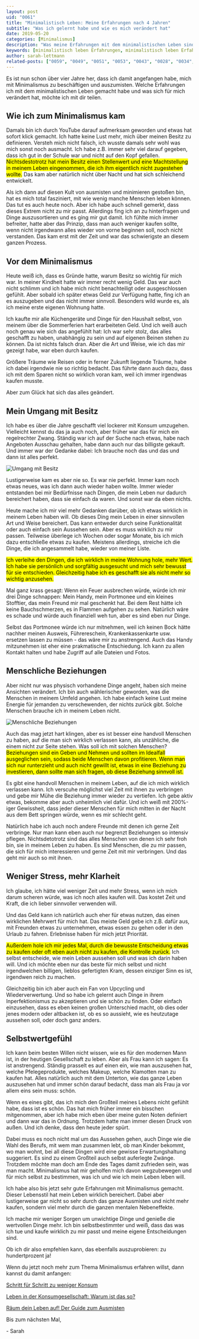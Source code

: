 ```yaml
---
layout: post
uid: "0061"
title: "Minimalistisch Leben: Meine Erfahrungen nach 4 Jahren"
subtitle: "Was ich gelernt habe und wie es mich verändert hat"
date: 2019-05-20
categories: [Minimalismus]
description: "Was meine Erfahrungen mit dem minimalistischen Leben sind, was ich gelernt habe und wie es mich verändert hat."
keywords: [minimalistisch leben Erfahrungen, minimalistisch leben Erfahrung]
author: sarah-lettmann
related-posts: ["0059", "0049", "0051", "0053", "0043", "0028", "0034", "0006", "0025"]
---
```

Es ist nun schon über vier Jahre her, dass ich damit angefangen habe, mich mit Minimalismus zu beschäftigen und auszumisten. Welche Erfahrungen ich mit dem minimalistischen Leben gemacht habe und was sich für mich verändert hat, möchte ich mit dir teilen.

## Wie ich zum Minimalismus kam
Damals bin ich durch YouTube darauf aufmerksam geworden und etwas hat sofort klick gemacht. Ich hatte keine Lust mehr, mich über meinen Besitz zu definieren. Versteh mich nicht falsch, ich wusste damals sehr wohl was mich sonst noch ausmacht. Ich habe z.B. immer sehr viel darauf gegeben, dass ich gut in der Schule war und nicht auf den Kopf gefallen. <mark>Nichtsdestotrotz hat mein Besitz einen Stellenwert und eine Machtstellung in meinem Leben eingenommen, die ich ihm eigentlich nicht zugestehen wollte.</mark> Das kam aber natürlich nicht über Nacht und hat sich schleichend entwickelt.

Als ich dann auf diesen Kult von ausmisten und minimieren gestoßen bin, hat es mich total fasziniert, mit wie wenig manche Menschen leben können. Das tut es auch heute noch. Aber ich habe auch schnell gemerkt, dass dieses Extrem nicht zu mir passt. Allerdings fing ich an zu hinterfragen und Dinge auszusortieren und es ging mir gut damit. Ich fühlte mich immer befreiter, hatte aber das Prinzip, dass man auch weniger kaufen sollte, wenn nicht irgendwann alles wieder von vorne beginnen soll, noch nicht verstanden. Das kam erst mit der Zeit und war das schwierigste an diesem ganzen Prozess.

## Vor dem Minimalismus
Heute weiß ich, dass es Gründe hatte, warum Besitz so wichtig für mich war. In meiner Kindheit hatte wir immer recht wenig Geld. Das war auch nicht schlimm und ich habe mich nicht benachteiligt oder ausgeschlossen gefühlt. Aber sobald ich später etwas Geld zur Verfügung hatte, fing ich an es auszugeben und das nicht immer sinnvoll. Besonders wild wurde es, als ich meine erste eigenen Wohnung hatte.

Ich kaufte mir alle Küchengeräte und Dinge für den Haushalt selbst, von meinem über die Sommerferien hart erarbeiteten Geld. Und ich weiß auch noch genau wie sich das angefühlt hat: Ich war sehr stolz, das alles geschafft zu haben, unabhängig zu sein und auf eigenen Beinen stehen zu können. Da ist nichts falsch dran. Aber die Art und Weise, wie ich das mir gezeigt habe, war eben durch kaufen.

Größere Träume wie Reisen oder in ferner Zukunft liegende Träume, habe ich dabei irgendwie nie so richtig bedacht. Das führte dann auch dazu, dass ich mit dem Sparen nicht so wirklich voran kam, weil ich immer irgendwas kaufen musste.

Aber zum Glück hat sich das alles geändert.

## Mein Umgang mit Besitz
Ich habe es über die Jahre geschafft viel lockerer mit Konsum umzugehen. Vielleicht kennst du das ja auch noch, aber früher war das für mich ein regelrechter Zwang. Ständig war ich auf der Suche nach etwas, habe nach Angeboten Ausschau gehalten, habe dann auch nur das billigste gekauft. Und immer war der Gedanke dabei: Ich brauche noch das und das und dann ist alles perfekt.

![Umgang mit Besitz](/assets/inpost-images/2019/2019-05-20-umgang-mit-besitz.jpg "© {{ site.title }}")

Lustigerweise kam es aber nie so. Es war nie perfekt. Immer kam noch etwas neues, was ich dann auch wieder haben wollte. Immer wieder entstanden bei mir Bedürfnisse nach Dingen, die mein Leben nur dadurch bereichert haben, dass sie einfach da waren. Und sonst war da eben nichts.

Heute mache ich mir viel mehr Gedanken darüber, ob ich etwas wirklich in meinem Leben haben will. Ob dieses Ding mein Leben in einer sinnvollen Art und Weise bereichert. Das kann entweder durch seine Funktionalität oder auch einfach sein Aussehen sein. Aber es muss wirklich zu mir passen. Teilweise überlege ich Wochen oder sogar Monate, bis ich mich dazu entschließe etwas zu kaufen. Meistens allerdings, streiche ich die Dinge, die ich angesammelt habe, wieder von meiner Liste.

<mark>Ich verleihe den Dingen, die ich wirklich in meine Wohnung hole, mehr Wert. Ich habe sie persönlich und sorgfältig ausgesucht und mich sehr bewusst für sie entschieden. Gleichzeitig habe ich es geschafft sie als nicht mehr so wichtig anzusehen.</mark>

Mal ganz krass gesagt: Wenn ein Feuer ausbrechen würde, würde ich mir drei Dinge schnappen: Mein Handy, mein Portmonee und ein kleines Stofftier, das mein Freund mir mal geschenkt hat. Bei dem Rest hätte ich keine Bauchschmerzen, es in Flammen aufgehen zu sehen. Natürlich wäre es schade und würde auch finanziell weh tun, aber es sind eben nur Dinge.

Selbst das Portmonee würde ich nur mitnehmen, weil ich keinen Bock hätte nachher meinen Ausweis, Führereschein, Krankenkassenkarte usw. ersetzen lassen zu müssen - das wäre mir zu anstrengend. Auch das Handy mitzunehmen ist eher eine prakmatische Entschiedung. Ich kann zu allen Kontakt halten und habe Zugriff auf alle Dateien und Fotos.

## Menschliche Beziehungen
Aber nicht nur was physisch vorhandene Dinge angeht, haben sich meine Ansichten verändert. Ich bin auch wählerischer geworden, was die Menschen in meinem Umfeld angehen. Ich habe einfach keine Lust meine Energie für jemanden zu verschewenden, der nichts zurück gibt. Solche Menschen brauche ich in meinem Leben nicht.

![Menschliche Beziehungen](/assets/inpost-images/2019/2019-05-20-menschliche-beziehungen.jpg "© {{ site.title }}")

Auch das mag jetzt hart klingen, aber es ist besser eine handvoll Menschen zu haben, auf die man sich wirklich verlassen kann, als unzähliche, die einem nicht zur Seite stehen. Was soll ich mit solchen Menschen? <mark>Beziehungen sind ein Geben und Nehmen und sollten im Idealfall ausgeglichen sein, sodass beide Menschen davon profitieren. Wenn man sich nur runterzieht und auch nicht gewillt ist, etwas in eine Beziehung zu investieren, dann sollte man sich fragen, ob diese Beziehung sinnvoll ist.</mark>

Es gibt eine handvoll Menschen in meinem Leben, auf die ich mich wirklich verlassen kann. Ich verscuhe möglichst viel Zeit mit ihnen zu verbringen und gebe mir Mühe die Beziehung immer wieder zu vertiefen. Ich gebe aktiv etwas, bekomme aber auch unheimlich viel dafür. Und ich weiß mit 200%-iger Gewissheit, dass jeder dieser Menschen für mich mitten in der Nacht aus dem Bett springen würde, wenn es mir schlecht geht.

Natürlich habe ich auch noch andere Freunde mit denen ich gerne Zeit verbringe. Nur man kann eben auch nur begrenzt Beziehungen so intensiv pflegen. Nichtsdetotrotz sind das alles Menschen von denen ich sehr froh bin, sie in meinem Leben zu haben. Es sind Menschen, die zu mir passen, die sich für mich interessieren und gerne Zeit mit mir verbringen. Und das geht mir auch so mit ihnen.

## Weniger Stress, mehr Klarheit
Ich glaube, ich hätte viel weniger Zeit und mehr Stress, wenn ich mich darum scheren würde, was ich noch alles kaufen will. Das kostet Zeit und Kraft, die ich lieber sinnvoller verwenden will.

Und das Geld kann ich natürlich auch eher für etwas nutzen, das einen wirklichen Mehrwert für mich hat. Das meiste Geld gebe ich z.B. dafür aus, mit Freunden etwas zu unternehmen, etwas essen zu gehen oder in den Urlaub zu fahren. Erlebnisse haben für mich jetzt Priorität.

<mark>Außerdem hole ich mir jedes Mal, durch die bewusste Entscheidung etwas zu kaufen oder oft eben auch nicht zu kaufen, die Kontrolle zurück.</mark> Ich selbst entscheide, wie mein Leben aussehen soll und was ich darin haben will. Und ich möchte eben nur das beste für mich selbst und nicht irgendwelchen billigen, lieblos gefertigten Kram, dessen einziger Sinn es ist, irgendwen reich zu machen.

Gleichzeitig bin ich aber auch ein Fan von Upcycling und Wiederverwertung. Und so habe ich gelernt auch Dinge in ihrem Inperfektionismus zu akzeptieren und sie schön zu finden. Oder einfach einzusehen, dass es eben keinen großen Unterschied macht, ob dies oder jenes modern oder altbacken ist, ob es so aussieht, wie es heutzutage aussehen soll, oder doch ganz anders.

## Selbstwertgefühl
Ich kann beim besten Willen nicht wissen, wie es für den modernen Mann ist, in der heutigen Gesellschaft zu leben. Aber als Frau kann ich sagen: Es ist anstrengend. Ständig prasselt es auf einen ein, wie man auszusehen hat, welche Pfelegeprodukte, welches Makeup, welche Klamotten man zu kaufen hat. Alles natürlich auch mit dem Unterton, wie das ganze Leben auszusehen hat und immer schön darauf bedacht, dass man als Frau ja vor allem eins sein muss: schön.

Wenn es eines gibt, das ich mich den Großteil meines Lebens nicht gefühlt habe, dass ist es schön. Das hat mich früher immer ein bisschen mitgenommen, aber ich habe mich eben über meine guten Noten definiert und dann war das in Ordnung. Trotzdem hatte man immer diesen Druck von außen. Und ich denke, dass den heute jeder spürt.

Dabei muss es noch nicht mal um das Aussehen gehen, auch Dinge wie die Wahl des Berufs, mit wem man zusammen lebt, ob man Kinder bekommt, wo man wohnt, bei all diese Dingen wird eine gewisse Erwartungshaltung suggeriert. Es sind zu einem Großteil auch selbst auferlegte Zwänge. Trotzdem möchte man doch am Ende des Tages damit zufrieden sein, was man macht. Minimalismus hat mir geholfen mich davon wegzubewegen und für mich selbst zu bestimmen, was ich und wie ich mein Leben leben will.

Ich habe also bis jetzt sehr gute Erfahrungen mit Minimalismus gemacht. Dieser Lebensstil hat mein Leben wirklich bereichert. Dabei aber lustigerweise gar nicht so sehr durch das ganze Ausmisten und nicht mehr kaufen, sondern viel mehr durch die ganzen mentalen Nebeneffekte.

Ich mache mir weniger Sorgen um unwichtige Dinge und genieße die wertvollen Dinge mehr. Ich bin selbstbestimmter und weiß, dass das was ich tue und kaufe wirklich zu mir passt und meine eigene Entscheidungen sind.

Ob ich dir also empfehlen kann, das ebenfalls auszuprobieren: zu hundertprozent ja!

Wenn du jetzt noch mehr zum Thema Minimalismus erfahren willst, dann kannst du damit anfangen:

[Schritt für Schritt zu weniger Konsum](/blog/weniger-konsum/)

[Leben in der Konsum­gesellschaft: Warum ist das so?](/blog/leben-in-der-konsumgesellschaft/)

[Räum dein Leben auf! Der Guide zum Ausmisten](/blog/raeum-dein-leben-auf-der-guide-zum-ausmisten/)

Bis zum nächsten Mal,

\- Sarah
